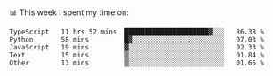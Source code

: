 📊 This week I spent my time on:
<!--START_SECTION:waka-->

```text
TypeScript   11 hrs 52 mins  █████████████████████▓░░░   86.38 %
Python       58 mins         █▓░░░░░░░░░░░░░░░░░░░░░░░   07.03 %
JavaScript   19 mins         ▓░░░░░░░░░░░░░░░░░░░░░░░░   02.33 %
Text         15 mins         ▒░░░░░░░░░░░░░░░░░░░░░░░░   01.84 %
Other        13 mins         ▒░░░░░░░░░░░░░░░░░░░░░░░░   01.66 %
```

<!--END_SECTION:waka-->

